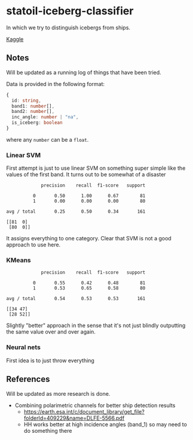 # statoil-iceberg-classifier

In which we try to distinguish icebergs from ships.

[Kaggle](https://www.kaggle.com/c/statoil-iceberg-classifier-challenge)

## Notes

Will be updated as a running log of things that have been tried.

Data is provided in the following format:

```ts
{
  id: string,
  band1: number[],
  band2: number[],
  inc_angle: number | "na",
  is_iceberg: boolean
}
```

where any `number` can be a `float`.

### Linear SVM

First attempt is just to use linear SVM on something super simple like the
values of the first band. It turns out to be somewhat of a disaster

```
             precision    recall  f1-score   support

          0       0.50      1.00      0.67        81
          1       0.00      0.00      0.00        80

avg / total       0.25      0.50      0.34       161

[[81  0]
 [80  0]]
```

It assigns everything to one category. Clear that SVM is not a good approach
to use here.

### KMeans

```
             precision    recall  f1-score   support

          0       0.55      0.42      0.48        81
          1       0.53      0.65      0.58        80

avg / total       0.54      0.53      0.53       161

[[34 47]
 [28 52]]
```

Slightly "better" approach in the sense that it's not just blindly outputting
the same value over and over again.

### Neural nets

First idea is to just throw everything 

## References

Will be updated as more research is done.

* Combining polarimetric channels for better ship detection results
  * https://earth.esa.int/c/document_library/get_file?folderId=409229&name=DLFE-5566.pdf
  * HH works better at high incidence angles (band_1) so may need to do something there

